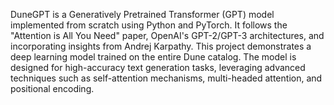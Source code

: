 DuneGPT is a Generatively Pretrained Transformer (GPT) model implemented from scratch using Python and PyTorch. It follows the "Attention is All You Need" paper, OpenAI's GPT-2/GPT-3 architectures, and incorporating insights from Andrej Karpathy. This project demonstrates a deep learning model trained on the entire Dune catalog. The model is designed for high-accuracy text generation tasks, leveraging advanced techniques such as self-attention mechanisms, multi-headed attention, and positional encoding.


